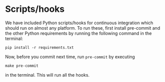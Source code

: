 # Scripts/hooks

We have included Python scripts/hooks for continuous integration which should
run on almost any platform. To run these, first install pre-commit and the other
Python requirements by running the following command in the terminal:

```shell
pip install -r requirements.txt
```

Now, before you commit next time, run `pre-commit` by executing

```shell
make pre-commit
```

in the terminal. This will run all the hooks.
